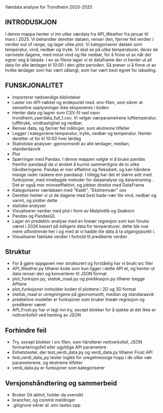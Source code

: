 Værdata analyse for Trondheim 2020-2025

## INTRODUSKJON

I denne mappa henter vi inn ulike værdata fra API_Weather fra januar til mars i 2025. Vi behandler deretter dataen, renser den, fjerner feil verdier / verdier out of range, og lager ulike plot. Vi kategoriserer dataen som temperatur, vind, nedbør og trykk. Vi skal se på ulike temperaturer, derav de varmeste dagene, med minst vind og lite nedbør, for å finne ut av når det egner seg å isbade. I en av filene lager vi et dataframe der vi henter ut all data for alle lørdager kl 10:00 i den gitte perioden. Så prøver vi å finne ut av hvilke lørdager som har vært sålangt, som har vært best egnet for isbading.


## FUNSKJONALITET

- Importerer nødvendige biblioteker
- Laster inn API-nøkkel og endepunkt med .env-filen, som sikrer at sensetive opplysninger ikke eksponeres i koden
- Henter data og lagrer som CSV-fil ved navn trondheim_vaerdata_full_1.csv. Vi velger værparametrene lufttemperatur, luffttrykk, vindhastighet og nedbør.
- Renser data, og fjerner feil målinger, som ekstreme tilfeller
- Legger i kategoriene temperatur, trykk, nedbør og temperatur. Henter deretter ut for kl 10:00 hver lørdag 
- Statistiske analyser: gjennomsnitt av alle lørdager, median, standardavvik
- Plot
- Spørringer med Pandas. I denne mappen valgte vi å bruke pandas fremfor pandasql da vi ønsket å kunne sammenligne de to ulike håndteringene. Pandas er mer effektivt og fleksibelt, og kan håndere mange rader raskere enn pandasql. I tillegg har det et større sett med funksjoner, med innebygde metoder for dataanalyse og datarensning . Det er også mer minneeffektivt, og jobber direkte med DataFrame
- Kategoriserer værdataen med "Kaldt", "Ekstremvær" osv
- Deretter henter vi ut de dagene med best bade-vær lite vind, nedbør og varmt, og plotter dette
- statiske analyser
- Visualiserer verdier med plot i form av Matplotlib og Seaborn
- Pandas og PandasQL
- Lager en predektiv analyse med en lineær regresjon som kan forutsi været i 2026 basert på tidligere data for temperaturer, dette ble noe mere utfordrende her i og med at vi hadde lite data å ta utgangspunkt i. 
- Visualiserer faktiske verdier i forhold til predikerte verdier


## Struktur

- For å gjøre oppgaven mer strukturert og forståelig har vi brukt src filer
- API_Weather.py tilhører kode som kun ligger i dette API et, og henter ut data renser den og konverterer til JSON format
- plot_funksjon.py, statisk_maal.py og predikasjon.py tilhører begge APIene
- plot_funksjoner innholder koden til plottene i 2D og 3D format
- statisk_maal er utregningene på gjennomsnitt, median og standaraavik
- predektive modeller er funksjoner som bruker lineær regresjon og predikerer været
- API_Frost.py har vi lagt inn try, except blokker for å sjekke at det ikke er nettverksfeil ved henting av JSON


## Forhindre feil

- Try, except blokker i src filen, som håndterer nettverksfeil, JSON formarteringsfeil eller ugyldige API parametere
- Enhetstester, der test_verdi_data.py og verdi_data.py tilhører Frost API
- test_verdi_data_py tester logikk for uregelmessige hopp i de ulike vær parameterene, og ekstreme tilfeller
- verdi_data.py er funksjoner som kategoriserer


## Versjonshåndtering og sammerbeid

- Bruker Git aktivt, holder da oversikt
- brancher, og commit meldinger
- .gitignore sikrer at .env lastes opp
